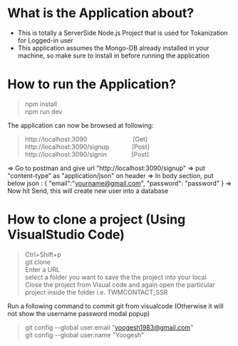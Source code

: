 # What is the Application about? </br>
- This is totally a ServerSide Node.js Project that is used for Tokanization for Logged-in user </br>
- This application assumes the Mongo-DB already installed in your machine, so make sure to install in before running the application </br>

# How to run the Application? </br>
> npm install </br>
> npm run dev </br>

The application can now be browsed at following: </br>
> http://localhost:3090 &nbsp;&nbsp;&nbsp;&nbsp;&nbsp;&nbsp;&nbsp;&nbsp;&nbsp;&nbsp;&nbsp;&nbsp;&nbsp;&nbsp;&nbsp;&nbsp;&nbsp;&nbsp;&nbsp;&nbsp;&nbsp;&nbsp;&nbsp;&nbsp;  [Get] </br>
> http://localhost:3090/signup &nbsp;&nbsp;&nbsp;&nbsp;&nbsp;&nbsp;&nbsp;&nbsp;&nbsp;&nbsp;&nbsp; [Post] </br>
> http://localhost:3090/signin  &nbsp;&nbsp;&nbsp;&nbsp;&nbsp;&nbsp;&nbsp;&nbsp;&nbsp;&nbsp;&nbsp;&nbsp;  [Post]



=> Go to postman and give url "http://localhost:3090/signup"
=> put "content-type"  as "application/json" on header
=> In body section, put below json :
    {
      "email":"yourname@gmail.com",
      "password": "password"
    }
=> Now hit Send, this will create new user into a database




# How to clone a project (Using VisualStudio Code) </br>
> Ctrl+Shift+p </br>
> git clone </br>
> Enter a URL </br>
> select a folder you want to save the the project into your local</br>
> Close the project from Visual code and again open the particular project inside the folder i.e. TWMCONTACT_SSR </br>

Run a following command to commit git from visualcode (Otherwise it will not show the username password modal popup) </br>
> git config --global user.email "yoogesh1983@gmail.com" </br>
> git config --global user.name "Yoogesh"</br>
